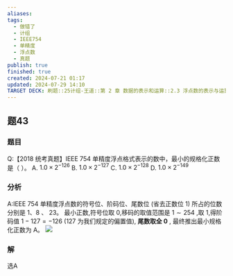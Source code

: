 ```yaml
---
aliases: 
tags:
  - 做错了
  - 计组
  - IEEE754
  - 单精度
  - 浮点数
  - 真题
publish: true
finished: true
created: 2024-07-21 01:17
updated: 2024-07-29 14:10
TARGET DECK: 刷题::25计组-王道::第 2 章 数据的表示和运算::2.3 浮点数的表示与运算::题43
---
```


## 题43
### 题目
Q:【2018 统考真题】IEEE 754 单精度浮点格式表示的数中，最小的规格化正数是（ ）。
A. ${1.0} \times {2}^{-{126}}$ B. ${1.0} \times {2}^{-{127}}$ C. ${1.0} \times {2}^{-{128}}$ D. ${1.0} \times {2}^{-{149}}$
### 分析
A:IEEE 754 单精度浮点数的符号位、阶码位、尾数位 (省去正数位 1) 所占的位数分别是 1、8 、 23。
最小正数,符号位取 0,移码的取值范围是 $1 \sim  {254}$ ,取 1,得阶码值 $1 - {127} =  - {126}$ (127 为我们规定的偏置值), **尾数取全 0** , 最终推出最小规格化正数为 A。
![](https://img.hwenyi.live/202407291412500.webp)
### 解
选A
<!--ID: 1722237220003-->
